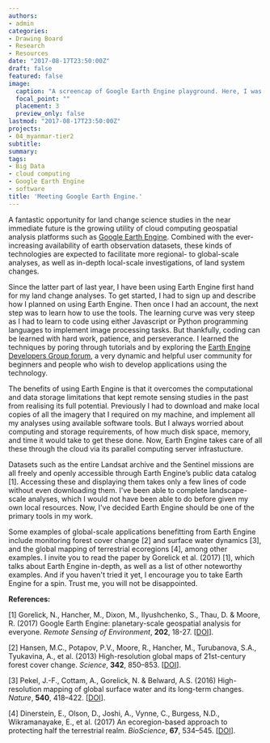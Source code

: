 ```yaml
---
authors:
- admin
categories:
- Drawing Board
- Research
- Resources
date: "2017-08-17T23:50:00Z"
draft: false
featured: false
image:
  caption: "A screencap of Google Earth Engine playground. Here, I was testing my script to classify land cover types in southern Myanmar using Landsat and ALOS-2/PALSAR-2 data. The left-panel shows your script directory of your repository; central-panel your script; right-panel the console and rasks where you see your results; and bottom-panel the display of images and maps."
  focal_point: ""
  placement: 3
  preview_only: false
lastmod: "2017-08-17T23:50:00Z"
projects:
- 04_myanmar-tier2
subtitle:
summary:
tags:
- Big Data
- cloud computing
- Google Earth Engine
- software
title: 'Meeting Google Earth Engine.'
---
```

A fantastic opportunity for land change science studies in the near immediate future is the growing utility of cloud computing geospatial analysis platforms such as [Google Earth Engine](https://earthengine.google.com). Combined with the ever-increasing availability of earth observation datasets, these kinds of technologies are expected to facilitate more regional- to global-scale analyses, as well as in-depth local-scale investigations, of land system changes.

Since the latter part of last year, I have been using Earth Engine first hand for my land change analyses. To get started, I had to sign up and describe how I planned on using Earth Engine. Then once I had an account, the next step was to learn how to use the tools. The learning curve was very steep as I had to learn to code using either Javascript or Python programming languages to implement image processing tasks. But thankfully, coding can be learned with hard work, patience, and perseverance. I learned the techniques by poring through tutorials and by exploring the [Earth Engine Developers Group forum](https://groups.google.com/forum/#!forum/google-earth-engine-developers), a very dynamic and helpful user community for beginners and people who wish to develop applications using the technology.

The benefits of using Earth Engine is that it overcomes the computational and data storage limitations that kept remote sensing studies in the past from realising its full potential. Previously I had to download and make local copies of all the imagery that I required on my machine, and implement all my analyses using available software tools. But I always worried about computing and storage requirements, of how much disk space, memory, and time it would take to get these done. Now, Earth Engine takes care of all these through the cloud via its parallel computing server infrastucture.

Datasets such as the entire Landsat archive and the Sentinel missions are all freely and openly accessible through Earth Engine’s public data catalog [1]. Accessing these and displaying them takes only a few lines of code without even downloading them. I've been able to complete landscape-scale analyses, which I would not have been able to do before given my own local resources. Now, I've decided Earth Engine should be one of the primary tools in my work.

Some examples of global-scale applications benefitting from Earth Engine include monitoring forest cover change [2] and surface water dynamics [3], and the global mapping of terrestrial ecoregions [4], among other examples. I invite you to read the paper by Gorelick et al. (2017) [1], which talks about Earth Engine in-depth, as well as a list of other noteworthy examples. And if you haven't tried it yet, I encourage you to take Earth Engine for a spin. Trust me, you will not be disappointed.

**References:**

[1] Gorelick, N., Hancher, M., Dixon, M., Ilyushchenko, S., Thau, D. & Moore, R. (2017) Google Earth Engine: planetary-scale geospatial analysis for everyone. *Remote Sensing of Environment*, **202**, 18-27. [[DOI](https://doi.org/10.1016/j.rse.2017.06.031)].

[2] Hansen, M.C., Potapov, P.V., Moore, R., Hancher, M., Turubanova, S.A., Tyukavina, A., et al. (2013) High-resolution global maps of 21st-century forest cover change. *Science*, **342**, 850–853. [[DOI](https://doi.org/10.1126/science.1244693)].

[3] Pekel, J.-F., Cottam, A., Gorelick, N. & Belward, A.S. (2016) High-resolution mapping of global surface water and its long-term changes. *Nature*, **540**, 418–422. [[DOI](https://doi.org/10.1038/nature20584)].

[4] Dinerstein, E., Olson, D., Joshi, A., Vynne, C., Burgess, N.D., Wikramanayake, E., et al. (2017) An ecoregion-based approach to protecting half the terrestrial realm. *BioScience*, **67**, 534–545. [[DOI](https://doi.org/10.1093/biosci/bix014)].
